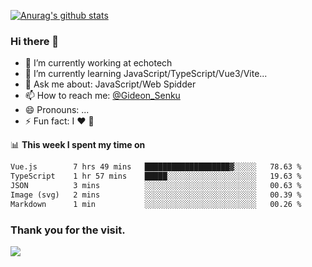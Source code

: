 [![Anurag's github stats](https://github-readme-stats.vercel.app/api?username=gideonsenku)](https://github.com/anuraghazra/github-readme-stats)
### Hi there 👋
- 🔭 I’m currently working at echotech
- 🌱 I’m currently learning JavaScript/TypeScript/Vue3/Vite...
- 💬 Ask me about: JavaScript/Web Spidder 
- 📫 How to reach me: [@Gideon_Senku](https://t.me/Gideon_Senku)
- 😄 Pronouns: ...
- ⚡ Fun fact: I ❤️ 🎵

📊 **This week I spent my time on**
<!--START_SECTION:waka-->

```txt
Vue.js        7 hrs 49 mins   ███████████████████▓░░░░░   78.63 %
TypeScript    1 hr 57 mins    █████░░░░░░░░░░░░░░░░░░░░   19.63 %
JSON          3 mins          ░░░░░░░░░░░░░░░░░░░░░░░░░   00.63 %
Image (svg)   2 mins          ░░░░░░░░░░░░░░░░░░░░░░░░░   00.39 %
Markdown      1 min           ░░░░░░░░░░░░░░░░░░░░░░░░░   00.26 %
```

<!--END_SECTION:waka-->


### Thank you for the visit.
![](http://profile-counter.glitch.me/gideonsenku/count.svg)
<!--
**GideonSenku/GideonSenku** is a ✨ _special_ ✨ repository because its `README.md` (this file) appears on your GitHub profile.

Here are some ideas to get you started:

- 🔭 I’m currently working on ...
- 🌱 I’m currently learning ...
- 👯 I’m looking to collaborate on ...
- 🤔 I’m looking for help with ...
- 💬 Ask me about ...
- 📫 How to reach me: ...
- 😄 Pronouns: ...
- ⚡ Fun fact: ...
-->
